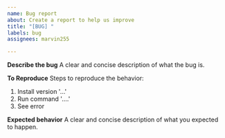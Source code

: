 ```yaml
---
name: Bug report
about: Create a report to help us improve
title: "[BUG] "
labels: bug
assignees: marvin255

---
```


**Describe the bug**
A clear and concise description of what the bug is.

**To Reproduce**
Steps to reproduce the behavior:
1. Install version '...'
2. Run command '....'
3. See error

**Expected behavior**
A clear and concise description of what you expected to happen.
